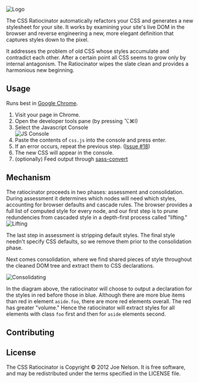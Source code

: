 ![Logo](css-ratiocinator/raw/master/illustration/githubheader.png "Logo")

The CSS Ratiocinator automatically refactors your CSS and generates a
new stylesheet for your site. It works by examining your site's live DOM
in the browser and reverse engineering a new, more elegant definition
that captures styles down to the pixel.

It addresses the problem of old CSS whose styles accumulate and
contradict each other. After a certain point all CSS seems to grow only
by internal antagonism. The Ratiocinator wipes the slate clean and
provides a harmonious new beginning.

## Usage

Runs best in [Google Chrome](//www.google.com/chrome).

1. Visit your page in Chrome.
1. Open the developer tools pane (by pressing ⌥⌘I)
1. Select the Javascript Console<br/>![JS Console](css-ratiocinator/raw/master/illustration/console.png "JS Console")
1. Paste the contents of `css.js` into the console and press enter.
1. If an error occurs, repeat the previous step. ([Issue #18](https://github.com/begriffs/css-ratiocinator/issues/18))
1. The new CSS will appear in the console.
1. (optionally) Feed output through [sass-convert](http://blog.derekperez.com/post/816063805/move-you-existing-stylebase-over-to-sass-or-scss)

## Mechanism

The ratiocinator proceeds in two phases: assessment and consolidation.
During assessment it determines which nodes will need which styles,
accounting for browser defaults and cascade rules. The browser provides
a full list of computed style for every node, and our first step is to
prune redundencies from cascaded style in a depth-first process called
"lifting." ![Lifting](css-ratiocinator/raw/master/illustration/lift.png "Lifting")

The last step in assessment is stripping default styles. The final
style needn't specify CSS defaults, so we remove them prior to the
consolidation phase.

Next comes consolidation, where we find shared pieces of style
throughout the cleaned DOM tree and extract them to CSS declarations.

![Consolidating](css-ratiocinator/raw/master/illustration/consolidate.png "Consolidating")

In the diagram above, the ratiocinator will choose to output a
declaration for the styles in red before those in blue. Although there
are more blue items than red in element `aside.foo`, there are more red
elements overall. The red has greater "volume." Hence the ratiocinator
will extract styles for all elements with class `foo` first and then for
`aside` elements second.

## Contributing

## License

The CSS Ratiocinator is Copyright © 2012 Joe Nelson. It is free
software, and may be redistributed under the terms specified in the
LICENSE file.
